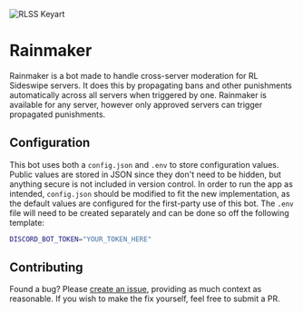 ![RLSS Keyart](https://3k4812ts.media.zestyio.com/RLS_KeyArt_Primary_Horiz_RGB_4K.jpg)

# Rainmaker

Rainmaker is a bot made to handle cross-server moderation for RL Sideswipe servers. It does this by propagating bans and other punishments automatically across all servers when triggered by one. Rainmaker is available for any server, however only approved servers can trigger propagated punishments.

## Configuration

This bot uses both a `config.json` and `.env` to store configuration values. Public values are stored in JSON since they don't need to be hidden, but anything secure is not included in version control. In order to run the app as intended, `config.json` should be modified to fit the new implementation, as the default values are configured for the first-party use of this bot. The `.env` file will need to be created separately and can be done so off the following template:

```sh
DISCORD_BOT_TOKEN="YOUR_TOKEN_HERE"
```

## Contributing

Found a bug? Please [create an issue](https://github.com/rlss-gg/coop/issues), providing as much context as reasonable. If you wish to make the fix yourself, feel free to submit a PR.
